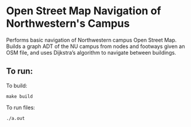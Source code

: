 # Open Street Map Navigation of Northwestern's Campus

Performs basic navigation of Northwestern campus Open Street Map. Builds a graph ADT of the NU campus from nodes and footways given an OSM file, and uses Dijkstra’s algorithm to navigate between buildings.

## To run:

To build:
````shell
make build
````

To run files:
````shell
./a.out
````

